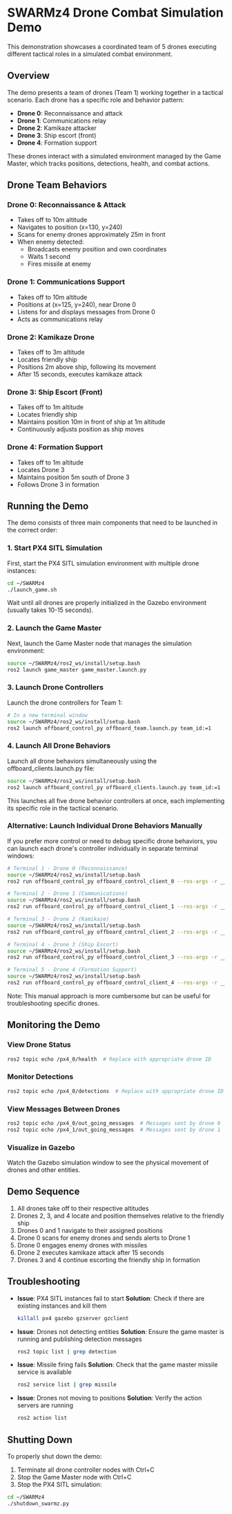 # SWARMz4 Drone Combat Simulation Demo

This demonstration showcases a coordinated team of 5 drones executing different tactical roles in a simulated combat environment.

## Overview

The demo presents a team of drones (Team 1) working together in a tactical scenario. Each drone has a specific role and behavior pattern:

- **Drone 0**: Reconnaissance and attack
- **Drone 1**: Communications relay
- **Drone 2**: Kamikaze attacker 
- **Drone 3**: Ship escort (front)
- **Drone 4**: Formation support

These drones interact with a simulated environment managed by the Game Master, which tracks positions, detections, health, and combat actions.

## Drone Team Behaviors

### Drone 0: Reconnaissance & Attack
- Takes off to 10m altitude
- Navigates to position (x=130, y=240)
- Scans for enemy drones approximately 25m in front
- When enemy detected:
  - Broadcasts enemy position and own coordinates
  - Waits 1 second
  - Fires missile at enemy

### Drone 1: Communications Support
- Takes off to 10m altitude
- Positions at (x=125, y=240), near Drone 0
- Listens for and displays messages from Drone 0
- Acts as communications relay

### Drone 2: Kamikaze Drone
- Takes off to 3m altitude
- Locates friendly ship
- Positions 2m above ship, following its movement
- After 15 seconds, executes kamikaze attack

### Drone 3: Ship Escort (Front)
- Takes off to 1m altitude
- Locates friendly ship
- Maintains position 10m in front of ship at 1m altitude
- Continuously adjusts position as ship moves

### Drone 4: Formation Support
- Takes off to 1m altitude
- Locates Drone 3
- Maintains position 5m south of Drone 3
- Follows Drone 3 in formation

## Running the Demo

The demo consists of three main components that need to be launched in the correct order:

### 1. Start PX4 SITL Simulation

First, start the PX4 SITL simulation environment with multiple drone instances:

```bash
cd ~/SWARMz4
./launch_game.sh
```

Wait until all drones are properly initialized in the Gazebo environment (usually takes 10-15 seconds).

### 2. Launch the Game Master

Next, launch the Game Master node that manages the simulation environment:

```bash
source ~/SWARMz4/ros2_ws/install/setup.bash
ros2 launch game_master game_master.launch.py
```

### 3. Launch Drone Controllers

Launch the drone controllers for Team 1:

```bash
# In a new terminal window
source ~/SWARMz4/ros2_ws/install/setup.bash
ros2 launch offboard_control_py offboard_team.launch.py team_id:=1
```

### 4. Launch All Drone Behaviors

Launch all drone behaviors simultaneously using the offboard_clients.launch.py file:

```bash
source ~/SWARMz4/ros2_ws/install/setup.bash
ros2 launch offboard_control_py offboard_clients.launch.py team_id:=1
```

This launches all five drone behavior controllers at once, each implementing its specific role in the tactical scenario.

### Alternative: Launch Individual Drone Behaviors Manually

If you prefer more control or need to debug specific drone behaviors, you can launch each drone's controller individually in separate terminal windows:

```bash
# Terminal 1 - Drone 0 (Reconnaissance)
source ~/SWARMz4/ros2_ws/install/setup.bash
ros2 run offboard_control_py offboard_control_client_0 --ros-args -r __ns:=/px4_0

# Terminal 2 - Drone 1 (Communications)
source ~/SWARMz4/ros2_ws/install/setup.bash
ros2 run offboard_control_py offboard_control_client_1 --ros-args -r __ns:=/px4_1

# Terminal 3 - Drone 2 (Kamikaze)
source ~/SWARMz4/ros2_ws/install/setup.bash
ros2 run offboard_control_py offboard_control_client_2 --ros-args -r __ns:=/px4_2

# Terminal 4 - Drone 3 (Ship Escort)
source ~/SWARMz4/ros2_ws/install/setup.bash
ros2 run offboard_control_py offboard_control_client_3 --ros-args -r __ns:=/px4_3

# Terminal 5 - Drone 4 (Formation Support)
source ~/SWARMz4/ros2_ws/install/setup.bash
ros2 run offboard_control_py offboard_control_client_4 --ros-args -r __ns:=/px4_4
```

Note: This manual approach is more cumbersome but can be useful for troubleshooting specific drones.

## Monitoring the Demo

### View Drone Status
```bash
ros2 topic echo /px4_0/health  # Replace with appropriate drone ID
```

### Monitor Detections
```bash
ros2 topic echo /px4_0/detections  # Replace with appropriate drone ID
```

### View Messages Between Drones
```bash
ros2 topic echo /px4_0/out_going_messages  # Messages sent by drone 0
ros2 topic echo /px4_1/out_going_messages  # Messages sent by drone 1
```

### Visualize in Gazebo
Watch the Gazebo simulation window to see the physical movement of drones and other entities.

## Demo Sequence

1. All drones take off to their respective altitudes
2. Drones 2, 3, and 4 locate and position themselves relative to the friendly ship
3. Drones 0 and 1 navigate to their assigned positions
4. Drone 0 scans for enemy drones and sends alerts to Drone 1
5. Drone 0 engages enemy drones with missiles
6. Drone 2 executes kamikaze attack after 15 seconds
7. Drones 3 and 4 continue escorting the friendly ship in formation

## Troubleshooting

- **Issue**: PX4 SITL instances fail to start
  **Solution**: Check if there are existing instances and kill them
  ```bash
  killall px4 gazebo gzserver gzclient
  ```

- **Issue**: Drones not detecting entities
  **Solution**: Ensure the game master is running and publishing detection messages
  ```bash
  ros2 topic list | grep detection
  ```

- **Issue**: Missile firing fails
  **Solution**: Check that the game master missile service is available
  ```bash
  ros2 service list | grep missile
  ```

- **Issue**: Drones not moving to positions
  **Solution**: Verify the action servers are running
  ```bash
  ros2 action list
  ```

## Shutting Down

To properly shut down the demo:

1. Terminate all drone controller nodes with Ctrl+C
2. Stop the Game Master node with Ctrl+C
3. Stop the PX4 SITL simulation:
```bash
cd ~/SWARMz4
./shutdown_swarmz.py
```